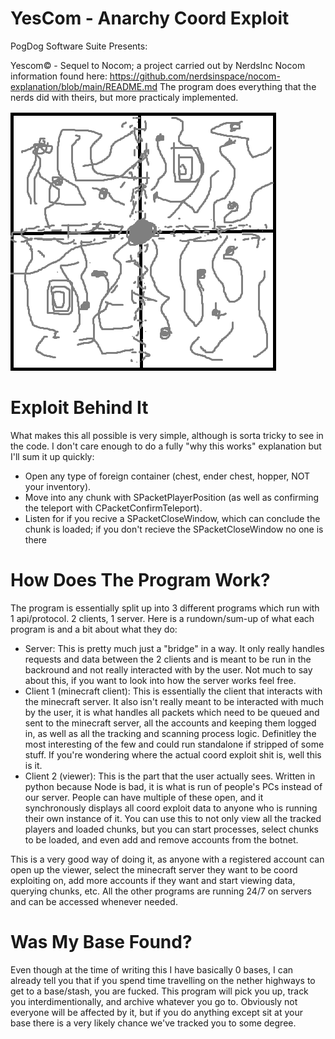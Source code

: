 # YesCom - Anarchy Coord Exploit
PogDog Software Suite Presents:

Yescom© - Sequel to Nocom; a project carried out by NerdsInc
Nocom information found here: https://github.com/nerdsinspace/nocom-explanation/blob/main/README.md
The program does everything that the nerds did with theirs, but more practicaly implemented.

![Image](rect_4k.png)

# Exploit Behind It

What makes this all possible is very simple, although is sorta tricky to see in the code. I don't care enough to do a fully "why this works" explanation but I'll sum it
up quickly:

* Open any type of foreign container (chest, ender chest, hopper, NOT your inventory).
* Move into any chunk with SPacketPlayerPosition (as well as confirming the teleport with CPacketConfirmTeleport).
* Listen for if you recive a SPacketCloseWindow, which can conclude the chunk is loaded; if you don't recieve the SPacketCloseWindow no one is there

# How Does The Program Work?

The program is essentially split up into 3 different programs which run with 1 api/protocol. 2 clients, 1 server. Here is a rundown/sum-up of what each program is and a bit about what they do:

* Server: This is pretty much just a "bridge" in a way. It only really handles requests and data between the 2 clients and is meant to be run in the backround and not really interacted with by the user. Not much to say about this, if you want to look into how the server works feel free.
* Client 1 (minecraft client): This is essentially the client that interacts with the minecraft server. It also isn't really meant to be interacted with much by the user, it is what handles all packets which need to be queued and sent to the minecraft server, all the accounts and keeping them logged in, as well as all the tracking and scanning process logic. Definitley the most interesting of the few and could run standalone if stripped of some stuff. If you're wondering where the actual coord exploit shit is, well this is it.
* Client 2 (viewer): This is the part that the user actually sees. Written in python because Node is bad, it is what is run of people's PCs instead of our server. People can have multiple of these open, and it synchronously displays all coord exploit data to anyone who is running their own instance of it. You can use this to not only view all the tracked players and loaded chunks, but you can start processes, select chunks to be loaded, and even add and remove accounts from the botnet.

This is a very good way of doing it, as anyone with a registered account can open up the viewer, select the minecraft server they want to be coord exploiting on, add more accounts if they want and start viewing data, querying chunks, etc. All the other programs are running 24/7 on servers and can be accessed whenever needed.


# Was My Base Found?

Even though at the time of writing this I have basically 0 bases, I can already tell you that if you spend time travelling on the nether highways to get to a base/stash, you are fucked. This program will pick you up, track you interdimentionally, and archive whatever you go to. Obviously not everyone will be affected by it, but if you do anything except sit at your base there is a very likely chance we've tracked you to some degree.
